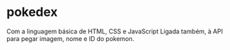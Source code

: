# pokedex
Com a linguagem básica de HTML, CSS e JavaScript 
Ligada também, à API para pegar imagem, nome e ID do pokemon.
